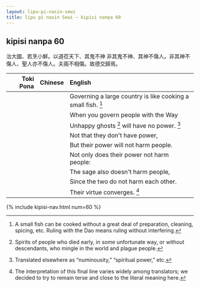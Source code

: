 ```yaml
---
layout: lipu-pi-nasin-sewi
title: lipu pi nasin Sewi — kipisi nanpa 60
---
```


## kipisi nanpa 60

治大國、若烹小鮮。以道莅天下、其鬼不神 非其鬼不神、其神不傷人。非其神不傷人、聖人亦不傷人。夫兩不相傷。故德交歸焉。

| Toki Pona | Chinese | English
|-:|:-:|:-
|  |  | Governing a large country is like cooking a small fish. [^4]
|  |  | When you govern people with the Way
|  |  | Unhappy ghosts [^5] will have no power. [^6]
|  |  | Not that they don't have power,
|  |  | But their power will not harm people.
|  |  | Not only does their power not harm people:
|  |  | The sage also doesn't harm people,
|  |  | Since the two do not harm each other.
|  |  | Their virtue converges. [^7]

[^4]: A small fish can be cooked without a great deal of preparation, cleaning, spicing, etc. Ruling with the Dao means ruling without interfering.
[^5]: Spirits of people who died early, in some unfortunate way, or without descendants, who mingle in the world and plague people.
[^6]: Translated elsewhere as “numinousity,” “spiritual power,” etc.
[^7]: The interpretation of this final line varies widely among translators; we decided to try to remain terse and close to the literal meaning here.

{% include kipisi-nav.html num=60 %}

